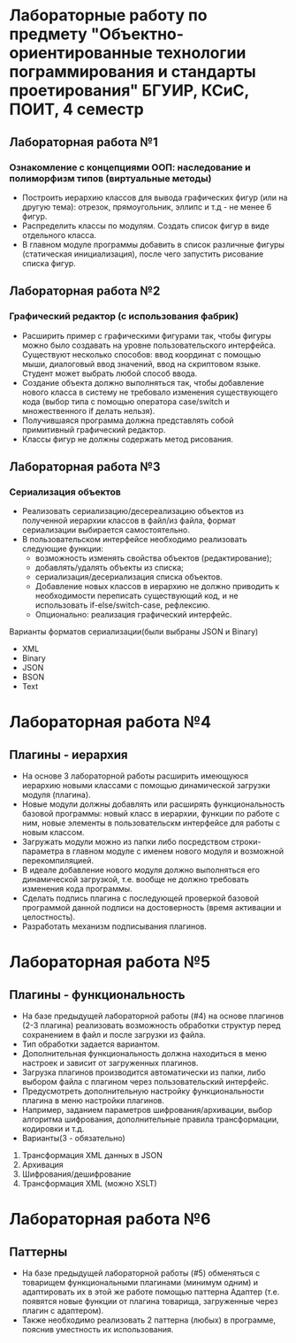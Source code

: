 # Лабораторные работу по предмету "Объектно-ориентированные технологии пограммирования и стандарты проетирования" БГУИР, КСиС, ПОИТ, 4 семестр 

## Лабораторная работа №1
### Ознакомление с концепциями ООП: наследование и полиморфизм типов (виртуальные методы)

- Построить иерархию классов для вывода графических фигур (или на другую тема): отрезок, прямоугольник, эллипс и т.д - не менее 6 фигур. 
- Распределить классы по модулям. Создать список фигур в виде отдельного класса. 
- В главном модуле программы добавить в список различные фигуры (статическая инициализация), после чего запустить рисование списка фигур.

## Лабораторная работа №2
### Графический редактор (с использования фабрик)

- Расширить пример с графическими фигурами так, чтобы фигуры можно было создавать на уровне пользовательского интерфейса. Существуют несколько способов: ввод координат с помощью мыши, диалоговый ввод значений, ввод на скриптовом языке. Студент может выбрать любой способ ввода. 
- Создание объекта должно выполняться так, чтобы добавление нового класса в систему не требовало изменения существующего кода (выбор типа с помощью оператора case/switch и множественного if делать нельзя). 
- Получившаяся программа должна представлять собой примитивный графический редактор.
- Классы фигур не должны содержать метод рисования.

## Лабораторная работа №3
### Сериализация объектов

- Реализовать сериализацию/десереализацию объектов из полученной иерархии классов в файл/из файла, формат сериализации выбирается самостоятельно. 
- В пользовательском интерфейсе необходимо реализовать следующие функции:
  - возможность изменять свойства объектов (редактирование);
  - добавлять/удалять объекты из списка;
  - сериализация/десериализация списка объектов.
  - Добавление новых классов в иерархию не должно приводить к необходимости переписать существующий код, и не использовать if-else/switch-case, рефлексию. 
  - Опционально: реализация графический интерфейс.

Варианты форматов сериализации(были выбраны JSON и Binary)

- XML
- Binary
- JSON
- BSON
- Text

# Лабораторная работа №4
## Плагины - иерархия

- На основе 3 лабораторной работы расширить имеющуюся иерархию новыми классами с помощью динамической загрузки модуля (плагина).
- Новые модули должны добавлять или расширять функциональность базовой программы: новый класс в иерархии, функции по работе с ним, новые элементы в пользовательскм интерфейсе для работы с новым классом.
- Загружать модули можно из папки либо посредством строки-параметра в главном модуле с именем нового модуля и возможной перекомпиляцией.
- В идеале добавление нового модуля должно выполняться его динамической загрузкой, т.е. вообще не должно требовать изменения кода программы.
- Сделать подпись плагина с последующей проверкой базовой программой данной подписи на достоверность (время активации и целостность).
- Разработать механизм подписывания плагинов.

# Лабораторная работа №5
## Плагины - функциональность

- На базе предыдущей лабораторной работы (#4) на основе плагинов (2-3 плагина) реализовать возможность обработки структур перед сохранением в файл и после загрузки из файла.
- Тип обработки задается вариантом.
- Дополнительная функциональность должна находиться в меню настроек и зависит от загруженных плагинов.
- Загрузка плагинов производится автоматически из папки, либо выбором файла с плагином через пользовательский интерфейс.
- Предусмотреть дополнительную настройку функциональности плагина в меню настройки плагинов.
- Например, заданием параметров шифрования/архивации, выбор алгоритма шифрования, дополнительные правила трансформации, кодировки и т.д.
- Варианты(3 - обязательно)
1. Трансформация XML данных в JSON
2. Архивация
3. Шифрования/дешифрование
4. Трансформация XML (можно XSLT)

# Лабораторная работа №6     
## Паттерны
- На базе предыдущей лабораторной работы (#5) обменяться с товарищем функциональными плагинами (минимум одним) и адаптировать их в этой же работе помощью паттерна Адаптер (т.е. появятся новые функции от плагина товарища, загруженные через плагин с адаптером).
- Также необходимо реализовать 2 паттерна (любых) в программе, пояснив уместность их использования.
